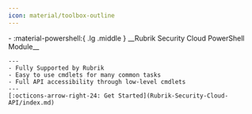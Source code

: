 ```yaml
---
icon: material/toolbox-outline
---
```


<div class="grid cards" markdown>
-   :material-powershell:{ .lg .middle } __Rubrik Security Cloud PowerShell Module__

    ---
    - Fully Supported by Rubrik
    - Easy to use cmdlets for many common tasks
    - Full API accessibility through low-level cmdlets
    ---
    [:octicons-arrow-right-24: Get Started](Rubrik-Security-Cloud-API/index.md)
</div>